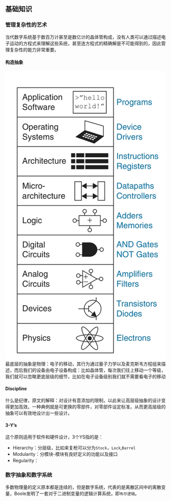 
## 基础知识

### 管理复杂性的艺术
当代数字系统基于数百万计甚至是数亿计的晶体管构成，没有人类可以通过描述电子运动的方程式来理解这些系统，甚至连方程式的精确解是不可能得到的，因此管理复杂性的能力非常重要。

#### 构造抽象
![电子计算系统的抽象](../statics/levelsOfAbstraction.png)
最底层的抽象是物理：电子的移动，其行为通过量子力学以及麦克斯韦方程组来描述，而后我们的设备由电子设备构成：比如晶体管，每次我们往上移动一个等级，我们就可以忽略更底层级的细节，比如在电子设备级别我们就不需要看电子的移动

#### Discipline
什么是纪律，原文的解释：对设计有意添加的限制，以此来让高层级抽象的设计变得更加高效。一种典例就是可更换的零部件，对零部件设定标准，从而更高层级的抽象可以有效地设计出一些设计。

#### 3-Y’s
这个原则适用于软件和硬件设计，3个YS指的是：
* Hierarchy：分层级，比如来复枪可以分为`Stock`，`Lock`,`Barrel`
* Modularity：分模块-模块有良好定义的功能以及接口
* Regularity：

### 数字抽象和数字系统
多数物理量的定义原本都是连续的，但是数字系统，代表的是离散区间中的离散变量，Boole发明了一套对于二进制变量的逻辑计算系统，即`布尔逻辑`。

